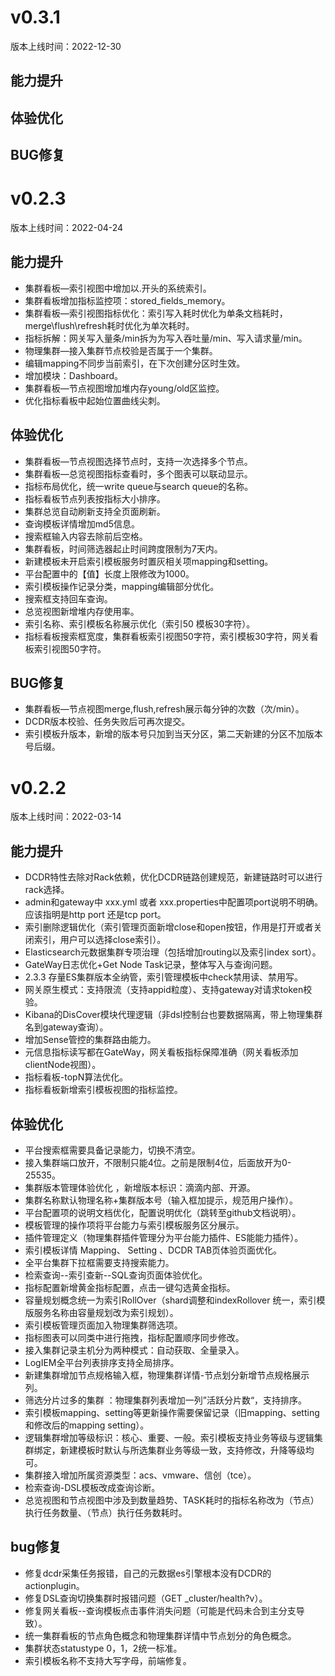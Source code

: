 # v0.3.1

版本上线时间：2022-12-30

## 能力提升
## 体验优化
## BUG修复



# v0.2.3

版本上线时间：2022-04-24

## 能力提升

- 集群看板—索引视图中增加以.开头的系统索引。
- 集群看板增加指标监控项：stored_fields_memory。
- 集群看板—索引视图指标优化：索引写入耗时优化为单条文档耗时，merge\flush\refresh耗时优化为单次耗时。
- 指标拆解：网关写入量条/min拆为为写入吞吐量/min、写入请求量/min。
- 物理集群—接入集群节点校验是否属于一个集群。
- 编辑mapping不同步当前索引，在下次创建分区时生效。
- 增加模块：Dashboard。
- 集群看板—节点视图增加堆内存young/old区监控。
- 优化指标看板中起始位置曲线尖刺。

## 体验优化

- 集群看板—节点视图选择节点时，支持一次选择多个节点。
- 集群看板—总览视图指标查看时，多个图表可以联动显示。
- 指标布局优化，统一write queue与search queue的名称。
- 指标看板节点列表按指标大小排序。
- 集群总览自动刷新支持全页面刷新。
- 查询模板详情增加md5信息。
- 搜索框输入内容去除前后空格。
- 集群看板，时间筛选器起止时间跨度限制为7天内。
- 新建模板未开启索引模板服务时置灰相关项mapping和setting。
- 平台配置中的【值】长度上限修改为1000。
- 索引模板操作记录分类，mapping编辑部分优化。
- 搜索框支持回车查询。
- 总览视图新增堆内存使用率。
- 索引名称、索引模板名称展示优化（索引50 模板30字符）。
- 指标看板搜索框宽度，集群看板索引视图50字符，索引模板30字符，网关看板索引视图50字符。

## BUG修复

- 集群看板—节点视图merge,flush,refresh展示每分钟的次数（次/min）。
- DCDR版本校验、任务失败后可再次提交。
- 索引模板升版本，新增的版本号只加到当天分区，第二天新建的分区不加版本号后缀。



# v0.2.2

版本上线时间：2022-03-14

## 能力提升

- DCDR特性去除对Rack依赖，优化DCDR链路创建规范，新建链路时可以进行rack选择。
- admin和gateway中 xxx.yml 或者 xxx.properties中配置项port说明不明确。应该指明是http port 还是tcp port。
- 索引删除逻辑优化（索引管理页面新增close和open按钮，作用是打开或者关闭索引，用户可以选择close索引）。
- Elasticsearch元数据集群专项治理（包括增加routing以及索引index sort）。
- GateWay日志优化+Get Node Task记录，整体写入与查询问题。
- 2.3.3 存量ES集群版本全纳管，索引管理模板中check禁用读、禁用写。
- 网关原生模式：支持限流（支持appid粒度）、支持gateway对请求token校验。
- Kibana的DisCover模块代理逻辑（非dsl控制台也要数据隔离，带上物理集群名到gateway查询）。
- 增加Sense管控的集群路由能力。
- 元信息指标读写都在GateWay，网关看板指标保障准确（网关看板添加clientNode视图）。
- 指标看板-topN算法优化。
- 指标看板新增索引模板视图的指标监控。

## 体验优化

- 平台搜索框需要具备记录能力，切换不清空。
- 接入集群端口放开，不限制只能4位。之前是限制4位，后面放开为0-25535。
- 集群版本管理体验优化 ，新增版本标识：滴滴内部、开源。
- 集群名称默认物理名称+集群版本号（输入框加提示，规范用户操作）。
- 平台配置项的说明文档优化，配置说明优化（跳转至github文档说明）。
- 模板管理的操作项将平台能力与索引模板服务区分展示。
- 插件管理定义（物理集群插件管理分为平台能力插件、ES能能力插件）。
- 索引模板详情 Mapping、 Setting  、DCDR TAB页体验页面优化。
- 全平台集群下拉框需要支持搜索能力。
- 检索查询--索引查新--SQL查询页面体验优化。
- 指标配置新增黄金指标配置，点击一键勾选黄金指标。
- 容量规划概念统一为索引RollOver（shard调整和indexRollover 统一，索引模版服务名称由容量规划改为索引规划）。
- 索引模板管理页面加入物理集群筛选项。
- 指标图表可以同类中进行拖拽，指标配置顺序同步修改。
- 接入集群记录主机分为两种模式：自动获取、全量录入。
- LogIEM全平台列表排序支持全局排序。
- 新建集群增加节点规格输入框，物理集群详情-节点划分新增节点规格展示列。
- 筛选分片过多的集群 ：物理集群列表增加一列”活跃分片数“，支持排序。
- 索引模板mapping、setting等更新操作需要保留记录（旧mapping、setting和修改后的mapping setting）。
- 逻辑集群增加等级标识：核心、重要、一般。索引模板支持业务等级与逻辑集群绑定，新建模板时默认与所选集群业务等级一致，支持修改，升降等级均可。
- 集群接入增加所属资源类型：acs、vmware、信创（tce）。
- 检索查询-DSL模板改成查询诊断。
- 总览视图和节点视图中涉及到数量趋势、TASK耗时的指标名称改为（节点）执行任务数量、（节点）执行任务数耗时。

## bug修复

- 修复dcdr采集任务报错，自己的元数据es引擎根本没有DCDR的actionplugin。
- 修复DSL查询切换集群时报错问题（GET  _cluster/health?v）。
- 修复网关看板--查询模板点击事件消失问题（可能是代码未合到主分支导致）。
- 统一集群看板的节点角色概念和物理集群详情中节点划分的角色概念。
- 集群状态statustype 0，1，2统一标准。
- 索引模板名称不支持大写字母，前端修复。

